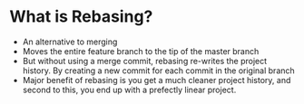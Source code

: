 # What is Rebasing?

* An alternative to merging
* Moves the entire feature branch to the tip of the master branch
* But without using a merge commit, rebasing re-writes the project history. By creating a new commit for each commit in the original branch
* Major benefit of rebasing is you get a much cleaner project history, and second to this, you end up with a prefectly linear project.

